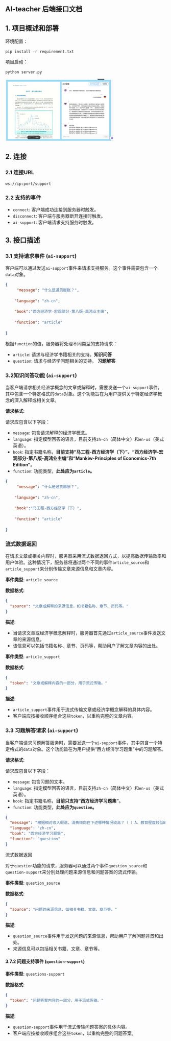 ## AI-teacher 后端接口文档

## 1. 项目概述和部署

环境配置：

```
pip install -r requirement.txt
```

项目启动：

```
python server.py
```

<img src="./pictures/image-20240710203622279.png" alt="image-20240710203622279" style="zoom: 33%;" />

## 2. 连接

### 2.1 连接URL

```
ws://ip:port/support
```

### 2.2 支持的事件

- `connect`: 客户端成功连接到服务器时触发。
- `disconnect`: 客户端与服务器断开连接时触发。
- `ai-support`: 客户端请求支持服务时触发。

## 3. 接口描述

### 3.1 支持请求事件 (`ai-support`)

客户端可以通过发送`ai-support`事件来请求支持服务。这个事件需要包含一个`data`对象。

```json
{
     "message": "什么是通货膨胀？",

    "language": "zh-cn",

    "book":"西方经济学-宏观部分-第八版-高鸿业主编",

    "function": "article"
  
}
```

根据`function`的值，服务器将处理不同类型的支持请求：

- `article`: 请求与经济学书籍相关的支持。**知识问答**
- `question`: 请求与经济学问题相关的支持。   **习题解答**

### 3.2知识问答功能 (`ai-support`)

当客户端请求相关经济学概念的文章或解释时，需要发送一个`ai-support`事件，其中包含一个特定格式的`data`对象。这个功能旨在为用户提供关于特定经济学概念的深入解释或相关文章。

**请求格式**:

请求应包含以下字段：

- `message`: 包含请求解释的经济学概念。
- `language`: 指定模型回答的语言，目前支持`zh-cn`（简体中文）和`en-us`（美式英语）。
- `book`: 指定书籍名称，**目前支持“马工程-西方经济学（下）”、“西方经济学-宏观部分-第八版-高鸿业主编”和“Mankiw-Principles of Economics-7th Edition”**。
- `function`: 功能类型，**此处应为`article`。**

```json
{
     "message": "什么是通货膨胀？",

    "language": "zh-cn",

    "book":"马工程-西方经济学（下）",

    "function": "article"
  
}
```

### 流式数据返回

在请求文章或相关内容时，服务器采用流式数据返回方式，以提高数据传输效率和用户体验。这种情况下，服务器将通过两个不同的事件`article_source`和`article_support`来分别传输文章来源信息和文章内容。

**事件类型**: `article_source`

**数据格式**:

```json
{
  "source": "文章或解释的来源信息，如书籍名称、章节、页码等。"
}
```

**描述**:

- 当请求文章或经济学概念解释时，服务器首先通过`article_source`事件发送文章的来源信息。
- 该信息可以包括书籍名称、章节、页码等，帮助用户了解文章内容的出处。

**事件类型**: `article_support`

**数据格式**:

```json
{
  "token": "文章或解释内容的一部分，用于流式传输。"
}
```

**描述**:

- `article_support`事件用于流式传输文章或经济学概念解释的具体内容。
- 客户端应按接收顺序组合这些`token`，以重构完整的文章内容。

### 3.3 习题解答请求 (`ai-support`)

当客户端请求习题解答服务时，需要发送一个`ai-support`事件，其中包含一个特定格式的`data`对象。这个功能旨在为用户提供“西方经济学习题集”中的习题解答。

**请求格式**:

请求应包含以下字段：

- `message`: 包含习题的文本。
- `language`: 指定模型回答的语言，目前支持`zh-cn`（简体中文）和`en-us`（美式英语）。
- `book`: 指定书籍名称，**目前只支持“西方经济学习题集”**。
- `function`: 功能类型，**此处应为`question`。**

```json
{
  "message": "根据相对收入假说，消费倾向在下述哪种情况较高？（ ）A．教育程度较低B．社会地位较低C．拥有较多流动资产D．周围人群消费水平较高",
  "language": "zh-cn",
  "book": "西方经济学习题集",
  "function": "question"
}
```

流式数据返回

对于`question`功能的请求，服务器可以通过两个事件`question_source`和`question-support`来分别处理问题来源信息和问题答案的流式传输。

**事件类型**: `question_source`

**数据格式**:

```json
{
  "source": "问题的来源信息，如相关书籍、文章、章节等。"
}
```

**描述**:

- `question_source`事件用于发送问题的来源信息，帮助用户了解问题背景和出处。
- 来源信息可以包括相关书籍、文章、章节等。

#### 3.7.2 问题支持事件 (`question-support`)

**事件类型**: `questions-support`

**数据格式**:

```json
{
  "token": "问题答案内容的一部分，用于流式传输。"
}
```

**描述**:

- `question-support`事件用于流式传输问题答案的具体内容。
- 客户端应按接收顺序组合这些`token`，以重构完整的问题答案。













